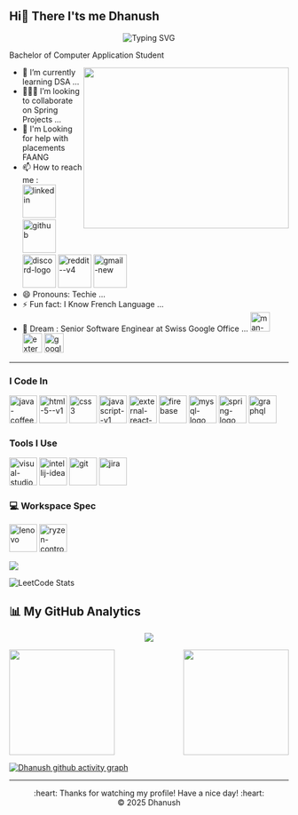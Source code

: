 ## Hi👋 There I'ts me Dhanush
<p align="center"><img src="https://readme-typing-svg.demolab.com/?font=Fira+Code&size=25&pause=1000&color=50fa7b&center=true&vCenter=true&width=435&lines=Hello+I%27m+Dhanush+%F0%9F%91%8B;Java+Developer+%F0%9F%8C%90;Programmer+%F0%9F%91%A8%E2%80%8D%F0%9F%92%BB;Future+Software+Engineer+%F0%9F%92%AB" alt="Typing SVG" /></p> 


Bachelor of Computer Application Student

<img align="right" width="370" height="290" src="https://i.pinimg.com/originals/47/f0/34/47f0342cec72b800463bf003eac1257e.gif">

- 🌱 I’m currently learning DSA ...
- 🧑‍🤝‍🧑 I’m looking to collaborate on Spring Projects ...
- 🤔 I'm Looking for help with placements FAANG 
- 📫 How to reach me :
  <br /> [<img width="60" height="60" src="https://img.icons8.com/fluency/48/linkedin.png" alt="linkedin"/>](https://www.linkedin.com/in/dhanush962/) [<img width="60" height="60" src="https://img.icons8.com/ios-filled/50/github.png" alt="github"/>](https://github.com/Shikamaruna) [<img width="60" height="60" src="https://img.icons8.com/color/48/discord-logo.png" alt="discord-logo"/>](https://discord.com/channels/@me) [<img width="60" height="60" src="https://img.icons8.com/doodle/48/reddit--v4.png" alt="reddit--v4"/>](u/Outrageous_Shake_414) [<img width="60" height="60" src="https://img.icons8.com/color/48/gmail-new.png" alt="gmail-new"/>](dhanushgiri962@gmail.com)
- 😄 Pronouns: Techie ...
- ⚡ Fun fact: I Know French Language ...
- 💬 Dream : Senior Software Enginear at Swiss Google Office ... <img width="35" height="35" src="https://img.icons8.com/emoji/48/man-technologyst.png" alt="man-technologyst"/> <img width="35" height="35" src="https://img.icons8.com/external-creatype-flat-colourcreatype/64/external-flag-flags-creatype-flat-colourcreatype-76.png" alt="external-flag-flags-creatype-flat-colourcreatype-76"/> <img width="35" height="35" src="https://img.icons8.com/color/48/google-logo.png" alt="google-logo"/> <br/>
---


### I Code In
<img width="50" height="50" src="https://img.icons8.com/color/48/java-coffee-cup-logo--v1.png" alt="java-coffee-cup-logo--v1"/> <img width="50" height="50" src="https://img.icons8.com/color/48/html-5--v1.png" alt="html-5--v1"/> <img width="50" height="50" src="https://img.icons8.com/color/48/css3.png" alt="css3"/> <img width="50" height="50" src="https://img.icons8.com/color/48/javascript--v1.png" alt="javascript--v1"/> <img width="50" height="50" src="https://img.icons8.com/external-tal-revivo-color-tal-revivo/24/external-react-a-javascript-library-for-building-user-interfaces-logo-color-tal-revivo.png" alt="external-react-a-javascript-library-for-building-user-interfaces-logo-color-tal-revivo"/> <img width="50" height="50" src="https://img.icons8.com/color/48/firebase.png" alt="firebase"/> <img width="50" height="50" src="https://img.icons8.com/fluency/48/mysql-logo.png" alt="mysql-logo"/> <img width="50" height="50" src="https://img.icons8.com/color/48/spring-logo.png" alt="spring-logo"/> <img width="50" height="50" src="https://img.icons8.com/fluency/48/graphql.png" alt="graphql"/>


### Tools I Use
<img width="50" height="50" src="https://img.icons8.com/fluency/48/visual-studio-code-2019.png" alt="visual-studio-code-2019"/> <img width="50" height="50" src="https://img.icons8.com/fluency/48/intellij-idea.png" alt="intellij-idea"/> <img width="50" height="50" src="https://img.icons8.com/color/48/git.png" alt="git"/> <img width="50" height="50" src="https://img.icons8.com/color/48/jira.png" alt="jira"/>

### 💻 Workspace Spec
<img width="50" height="50" src="https://img.icons8.com/color/48/lenovo.png" alt="lenovo"/> <img width="50" height="50" src="https://img.icons8.com/fluency-systems-regular/48/ryzen-controller.png" alt="ryzen-controller"/> 


<img src="https://img.shields.io/badge/-LeetCode-FFA116?style=for-the-badge&logo=LeetCode&logoColor=black"/>

![LeetCode Stats](https://leetcard.jacoblin.cool/dhanushvaithi?theme=dark&font=Marcellus&ext=contest)


📊 My GitHub Analytics
------
<p align="center">
  <img src="https://github-readme-streak-stats.herokuapp.com/?user=Shikamaruna&theme=material-palenight" />
 </p>

<p float="left" >
  <img height="190" src="https://github-readme-stats.vercel.app/api?username=Shikamaruna&show_icons=true&theme=material-palenight&count_private=true&include_all_commits=true" />
  <img align="right" height="190" src="https://github-readme-stats.vercel.app/api/top-langs/?username=Shikamaruna&theme=material-palenight&layout=compact&langs_count=8" />
</p>

<!---
<p align="center">
  <img src="https://activity-graph.herokuapp.com/graph?username=Shikamaruna&theme=material-palenight" />
</p>
--->



[![Dhanush github activity graph](https://github-readme-activity-graph.vercel.app/graph?username=Shikamaruna&bg_color=120c0f&color=faf5f9&line=24b75d&point=f4f1f1&area=true&hide_border=true)](https://github.com/ashutosh00710/github-readme-activity-graph)

---
<div align="center">
  :heart: Thanks for watching my profile! Have a nice day! :heart: <br/>
  &copy; 2025 Dhanush
</div>





<!---
Shikamaruna/Shikamaruna is a ✨ special ✨ repository because its `README.md` (this file) appears on your GitHub profile.
You can click the Preview link to take a look at your changes.
--->
